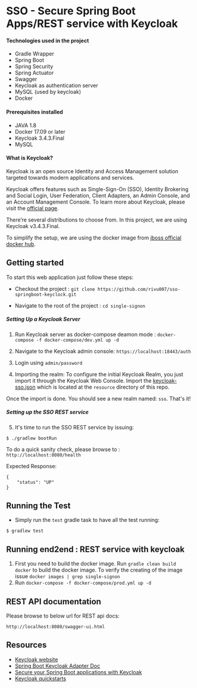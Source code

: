 # SSO - Secure Spring Boot Apps/REST service with Keycloak

#### Technologies used in the project

* Gradle Wrapper
* Spring Boot
* Spring Security
* Spring Actuator
* Swagger
* Keycloak as authentication server
* MySQL (used by keycloak)
* Docker

#### Prerequisites installed

* JAVA 1.8
* Docker 17.09 or later
* Keycloak 3.4.3.Final
* MySQL

#### What is Keycloak?
Keycloak is an open source Identity and Access Management solution targeted towards modern applications and services.

Keycloak offers features such as Single-Sign-On (SSO), Identity Brokering and Social Login, User Federation, 
Client Adapters, an Admin Console, and an Account Management Console. To learn more about Keycloak, 
please visit the [official page](http://www.keycloak.org/documentation.html).

There’re several distributions to choose from. In this project, we are using Keycloak v3.4.3.Final.

To simplify the setup, we are using the docker image from [jboss official docker hub](https://hub.docker.com/r/jboss/keycloak/).


## Getting started

To start this web application just follow these steps:

* Checkout the project : `git clone https://github.com/rivu007/sso-springboot-keyclock.git`

* Navigate to the root of the project : `cd single-signon`

##### Setting Up a Keycloak Server

1. Run Keycloak server as docker-compose deamon mode : `docker-compose -f docker-compose/dev.yml up -d`

2. Navigate to the Keycloak admin console: `https://localhost:18443/auth`

3. Login using `admin/password`

4. Importing the realm:
To configure the initial Keycloak Realm, you just import it through the Keycloak Web Console. Import the [keycloak-sso.json](https://www.secrz.de/bitbucket/projects/OTC/repos/single-signon/browse/src/main/resources/keycloak-sso.json) which is located at the `resource` directory of this repo.

Once the import is done. You should see a new realm named: `sso`. That's it!

##### Setting up the SSO REST service

5. It's time to run the SSO REST service by issuing: 

```
$ ./gradlew bootRun
``` 

To do a quick sanity check, please browse to : `http://localhost:8080/health`

Expected Response:
```
{
    "status": "UP"
}
```

## Running the Test

* Simply run the `test` gradle task to have all the test running:

```
$ gradlew test
```

## Running end2end : REST service with keycloak

1. First you need to build the docker image. Run `gradle clean build docker` to build the docker image. To verify the creating of the image 
   issue `docker images | grep single-signon`
2. Run `docker-compose -f docker-compose/prod.yml up -d`


## REST API documentation

Please browse to below url for REST api docs:

```
http://localhost:8080/swagger-ui.html
```

## Resources

* [Keycloak website](http://www.keycloak.org/)
* [Spring Boot Keycloak Adapter Doc](http://www.keycloak.org/docs/3.3/securing_apps/topics/oidc/java/spring-boot-adapter.html)
* [Secure your Spring Boot applications with Keycloak](https://developers.redhat.com/blog/2017/05/25/easily-secure-your-spring-boot-applications-with-keycloak/)
* [Keycloak quickstarts](https://github.com/keycloak/keycloak-quickstarts)
